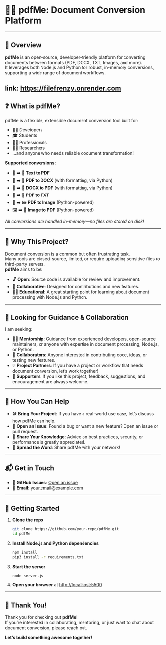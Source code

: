 # 📄✨ pdfMe: Document Conversion Platform

---

## 🚀 Overview

**pdfMe** is an open-source, developer-friendly platform for converting documents between formats (PDF, DOCX, TXT, Images, and more).  
It leverages both Node.js and Python for robust, in-memory conversions, supporting a wide range of document workflows.

link: https://filefrenzy.onrender.com
---

## ❓ What is pdfMe?

pdfMe is a flexible, extensible document conversion tool built for:

- 👩‍💻 Developers
- 🎓 Students
- 🧑‍💼 Professionals
- 🧑‍🔬 Researchers
- ...and anyone who needs reliable document transformation!

**Supported conversions:**

- 📝 ➡️ 📄 **Text to PDF**
- 📄 ➡️ 📝 **PDF to DOCX** (with formatting, via Python)
- 📝 ➡️ 📄 **DOCX to PDF** (with formatting, via Python)
- 📄 ➡️ 📃 **PDF to TXT**
- 📄 ➡️ 🖼️ **PDF to Image** (Python-powered)
- 🖼️ ➡️ 📄 **Image to PDF** (Python-powered)

_All conversions are handled in-memory—no files are stored on disk!_

---

## 🌟 Why This Project?

Document conversion is a common but often frustrating task.  
Many tools are closed-source, limited, or require uploading sensitive files to third-party servers.  
**pdfMe** aims to be:

- 🔓 **Open**: Source code is available for review and improvement.
- 🤝 **Collaborative**: Designed for contributions and new features.
- 🧑‍🏫 **Educational**: A great starting point for learning about document processing with Node.js and Python.

---

## 🤗 Looking for Guidance & Collaboration

I am seeking:

- 🧑‍🏫 **Mentorship**: Guidance from experienced developers, open-source maintainers, or anyone with expertise in document processing, Node.js, or Python.
- 👯 **Collaborators**: Anyone interested in contributing code, ideas, or testing new features.
- 💡 **Project Partners**: If you have a project or workflow that needs document conversion, let’s work together!
- 🙌 **Supporters**: If you like this project, feedback, suggestions, and encouragement are always welcome.

---

## 💬 How You Can Help

- 🛠️ **Bring Your Project**: If you have a real-world use case, let’s discuss how pdfMe can help.
- 🐛 **Open an Issue**: Found a bug or want a new feature? Open an issue or pull request.
- 🧠 **Share Your Knowledge**: Advice on best practices, security, or performance is greatly appreciated.
- 📢 **Spread the Word**: Share pdfMe with your network!

---

## 📬 Get in Touch

- 📂 **GitHub Issues**: [Open an issue](https://github.com/pdfme/issues)
- 📧 **Email**: [your.email@example.com](mailto:frenzyfile@example.com)

---

## 🏁 Getting Started

1. **Clone the repo**
   ```sh
   git clone https://github.com/your-repo/pdfMe.git
   cd pdfMe
   ```
2. **Install Node.js and Python dependencies**
   ```sh
   npm install
   pip3 install -r requirements.txt
   ```
3. **Start the server**
   ```sh
   node server.js
   ```
4. **Open your browser** at [http://localhost:5500](http://localhost:5500)

---

## 🙏 Thank You!

Thank you for checking out **pdfMe**!  
If you’re interested in collaborating, mentoring, or just want to chat about document conversion, please reach out.

**Let’s build something awesome together!**

